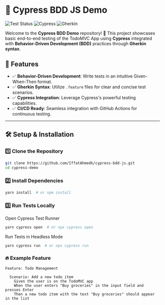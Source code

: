 # 🚀 Cypress BDD JS Demo

![Test Status](https://github.com/IffatAhmedk/cypress-demo/actions/workflows/e2e.yml/badge.svg)
![Cypress](https://img.shields.io/badge/Tested%20With-Cypress-4E4E4E?style=flat&logo=cypress&logoColor=white)
![Gherkin](https://img.shields.io/badge/BDD-Gherkin-8dc63f?style=flat&logo=gherkin&logoColor=white)

Welcome to the **Cypress BDD Demo** repository! 🎯 This project showcases basic end-to-end testing of the TodoMVC App using **Cypress** integrated with **Behavior-Driven Development (BDD)** practices through **Gherkin syntax**.

## 📌 Features

- ✅ **Behavior-Driven Development**: Write tests in an intuitive Given-When-Then format.
- ✅ **Gherkin Syntax**: Utilize `.feature` files for clear and concise test scenarios.
- ✅ **Cypress Integration**: Leverage Cypress's powerful testing capabilities.
- ✅ **CI/CD Ready**: Seamless integration with GitHub Actions for continuous testing.

---

## 🛠️ Setup & Installation

### 1️⃣ Clone the Repository

```bash
git clone https://github.com/IffatAhmedk/cypress-bdd-js.git
cd cypress-demo
```

### 2️⃣ Install Dependencies
```bash
yarn install  # or npm install
```

### 3️⃣ Run Tests Locally
Open Cypress Test Runner
```bash
yarn cypress open  # or npx cypress open
```

Run Tests in Headless Mode
```bash
yarn cypress run  # or npx cypress run

```

### 🔥 Example Feature

```
Feature: Todo Management

  Scenario: Add a new todo item
    Given the user is on the TodoMVC app
    When the user enters "Buy groceries" in the input field and presses Enter
    Then a new todo item with the text "Buy groceries" should appear in the list
```
